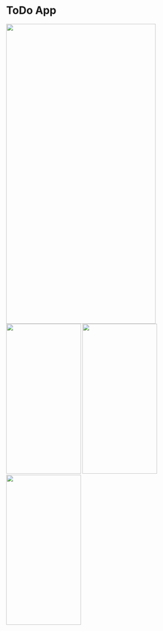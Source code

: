 # ToDo App


<img src="https://private-user-images.githubusercontent.com/11241092/297260610-d8eb3649-d1f0-49af-984b-8cea540977f3.jpeg?jwt=eyJhbGciOiJIUzI1NiIsInR5cCI6IkpXVCJ9.eyJpc3MiOiJnaXRodWIuY29tIiwiYXVkIjoicmF3LmdpdGh1YnVzZXJjb250ZW50LmNvbSIsImtleSI6ImtleTUiLCJleHAiOjE3MDU0NjY3MDksIm5iZiI6MTcwNTQ2NjQwOSwicGF0aCI6Ii8xMTI0MTA5Mi8yOTcyNjA2MTAtZDhlYjM2NDktZDFmMC00OWFmLTk4NGItOGNlYTU0MDk3N2YzLmpwZWc_WC1BbXotQWxnb3JpdGhtPUFXUzQtSE1BQy1TSEEyNTYmWC1BbXotQ3JlZGVudGlhbD1BS0lBVkNPRFlMU0E1M1BRSzRaQSUyRjIwMjQwMTE3JTJGdXMtZWFzdC0xJTJGczMlMkZhd3M0X3JlcXVlc3QmWC1BbXotRGF0ZT0yMDI0MDExN1QwNDQwMDlaJlgtQW16LUV4cGlyZXM9MzAwJlgtQW16LVNpZ25hdHVyZT0zOWUyYjU5ZmEyZDY3YTIyODJkZTA4NjU1YjQ2ZjViNGM5ODcyMTgzNWZiOTNmMWU1NjcxNWVjOTU4YzhmYjM0JlgtQW16LVNpZ25lZEhlYWRlcnM9aG9zdCZhY3Rvcl9pZD0wJmtleV9pZD0wJnJlcG9faWQ9MCJ9.piMDzWMfO2wUSnaIOb_jBSsQFZ10_RYD23H9cfc0-xg" width="400" height="800">

<img src='https://private-user-images.githubusercontent.com/11241092/297260622-29e85a81-5ff3-4f85-ac57-3935d08da2e1.jpeg?jwt=eyJhbGciOiJIUzI1NiIsInR5cCI6IkpXVCJ9.eyJpc3MiOiJnaXRodWIuY29tIiwiYXVkIjoicmF3LmdpdGh1YnVzZXJjb250ZW50LmNvbSIsImtleSI6ImtleTUiLCJleHAiOjE3MDU0NjY3MDksIm5iZiI6MTcwNTQ2NjQwOSwicGF0aCI6Ii8xMTI0MTA5Mi8yOTcyNjA2MjItMjllODVhODEtNWZmMy00Zjg1LWFjNTctMzkzNWQwOGRhMmUxLmpwZWc_WC1BbXotQWxnb3JpdGhtPUFXUzQtSE1BQy1TSEEyNTYmWC1BbXotQ3JlZGVudGlhbD1BS0lBVkNPRFlMU0E1M1BRSzRaQSUyRjIwMjQwMTE3JTJGdXMtZWFzdC0xJTJGczMlMkZhd3M0X3JlcXVlc3QmWC1BbXotRGF0ZT0yMDI0MDExN1QwNDQwMDlaJlgtQW16LUV4cGlyZXM9MzAwJlgtQW16LVNpZ25hdHVyZT02MTBhNmM2YmMzMzZiMTA1ZThkYmQwNTFiODE3MzI5MzNmMWQ5ZmMyNTQ1MjQ3OGNlZmVjMTM2ZjFmZGExMzg0JlgtQW16LVNpZ25lZEhlYWRlcnM9aG9zdCZhY3Rvcl9pZD0wJmtleV9pZD0wJnJlcG9faWQ9MCJ9.Bbufv01Liryg4-DGrdNA_jZq9PJSIeuwCqFMmDgaJuQ' width="200" height="400">

<img src='https://private-user-images.githubusercontent.com/11241092/297260630-49b01e9f-3588-4228-9a6f-ad4b4fe0b272.jpeg?jwt=eyJhbGciOiJIUzI1NiIsInR5cCI6IkpXVCJ9.eyJpc3MiOiJnaXRodWIuY29tIiwiYXVkIjoicmF3LmdpdGh1YnVzZXJjb250ZW50LmNvbSIsImtleSI6ImtleTUiLCJleHAiOjE3MDU0NjY3MDksIm5iZiI6MTcwNTQ2NjQwOSwicGF0aCI6Ii8xMTI0MTA5Mi8yOTcyNjA2MzAtNDliMDFlOWYtMzU4OC00MjI4LTlhNmYtYWQ0YjRmZTBiMjcyLmpwZWc_WC1BbXotQWxnb3JpdGhtPUFXUzQtSE1BQy1TSEEyNTYmWC1BbXotQ3JlZGVudGlhbD1BS0lBVkNPRFlMU0E1M1BRSzRaQSUyRjIwMjQwMTE3JTJGdXMtZWFzdC0xJTJGczMlMkZhd3M0X3JlcXVlc3QmWC1BbXotRGF0ZT0yMDI0MDExN1QwNDQwMDlaJlgtQW16LUV4cGlyZXM9MzAwJlgtQW16LVNpZ25hdHVyZT0xMDNmZmE5OGQ0MGQ0MjBiZWJjZTU4OTUwZWE2ZTg4ZmQ5MjVmMjIxMTY0NWNjOGI3YTdiNDQyNDY1NjNkMTQ1JlgtQW16LVNpZ25lZEhlYWRlcnM9aG9zdCZhY3Rvcl9pZD0wJmtleV9pZD0wJnJlcG9faWQ9MCJ9.FkWE-maryMgn9s0SL1YKf0oGTVU0IAOatrx3r_ECyGw' width="200" height="400">

<img src='https://private-user-images.githubusercontent.com/11241092/297260640-7594940e-0d94-4d24-9232-128972123315.jpeg?jwt=eyJhbGciOiJIUzI1NiIsInR5cCI6IkpXVCJ9.eyJpc3MiOiJnaXRodWIuY29tIiwiYXVkIjoicmF3LmdpdGh1YnVzZXJjb250ZW50LmNvbSIsImtleSI6ImtleTUiLCJleHAiOjE3MDU0NjY3MDksIm5iZiI6MTcwNTQ2NjQwOSwicGF0aCI6Ii8xMTI0MTA5Mi8yOTcyNjA2NDAtNzU5NDk0MGUtMGQ5NC00ZDI0LTkyMzItMTI4OTcyMTIzMzE1LmpwZWc_WC1BbXotQWxnb3JpdGhtPUFXUzQtSE1BQy1TSEEyNTYmWC1BbXotQ3JlZGVudGlhbD1BS0lBVkNPRFlMU0E1M1BRSzRaQSUyRjIwMjQwMTE3JTJGdXMtZWFzdC0xJTJGczMlMkZhd3M0X3JlcXVlc3QmWC1BbXotRGF0ZT0yMDI0MDExN1QwNDQwMDlaJlgtQW16LUV4cGlyZXM9MzAwJlgtQW16LVNpZ25hdHVyZT05NjU3ODUzNzI2M2Y0ODRhZDc4ZGU4MzI0NzYwM2M1Zjk4MWIzNjFkOGJhZjI3ZTFiNjZhZmZjMzQ0YTM0YTMzJlgtQW16LVNpZ25lZEhlYWRlcnM9aG9zdCZhY3Rvcl9pZD0wJmtleV9pZD0wJnJlcG9faWQ9MCJ9.T9f1YKCRYE74V-SzR5oYFClW3cw59skiO1Jmm2SyOYU' width="200" height="400">
